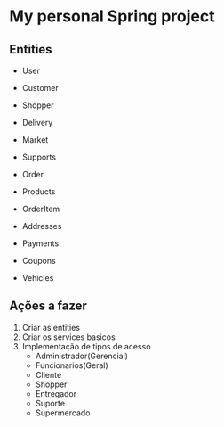 # My personal Spring project

## Entities
* User

* Customer

* Shopper

* Delivery

* Market

* Supports

* Order

* Products

* OrderItem

* Addresses

* Payments

* Coupons

* Vehicles

## Ações a fazer

1) Criar as entities
2) Criar os services basicos
3) Implementação de tipos de acesso
   - Administrador(Gerencial)
   - Funcionarios(Geral)
   - Cliente
   - Shopper
   - Entregador
   - Suporte
   - Supermercado
